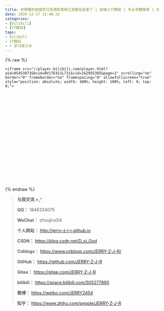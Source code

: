 ```yaml
---
title: 你想要的前端学习资源和常用工具都在这里了 | 前端入门教程 | 专业书籍推荐 | 文档资料 | 前端学习 | 实用工具网站【设计师的100个前端问题-3】哔哩哔哩搬运工
date: 2020-12-17 12:48:32
categories:
- [bilibili]
- [IT数码]
tags:
- bilibili
- IT数码
- - 学习呀三木
---
```



{% raw %}



<div style="position: relative; width: 100%; height: 0; padding-bottom: 75%;">

    <iframe src="//player.bilibili.com/player.html?aid=95453873&bvid=BV17E411L73j&cid=162955385&page=1" scrolling="no" border="0" frameborder="no" framespacing="0" allowfullscreen="true" style="position: absolute; width: 100%; height: 100%; left: 0; top: 0;">

  </iframe>

  </div>

{% endraw %}

<!--more-->

> **与我交流 >_^**
>
> **QQ：** 1846334075
>
> **WeChat：** zhoujirui54
>
> **个人网站：** <http://jerry-z-j-r.github.io>	
>
> **CSDN：** <https://blog.csdn.net/D_si_God>
>
> **Cnblogs：** <https://www.cnblogs.com/JERRY-Z-J-R/>
>
> **GitHub：** <https://github.com/JERRY-Z-J-R>
>
> **Gitee：** <https://gitee.com/JERRY-Z-J-R>
>
> **bilibili：** <https://space.bilibili.com/505277890>
>
> **微博：** <https://weibo.com/JERRY2454>
>
> **知乎：** <https://www.zhihu.com/people/JERRY-Z-J-R>